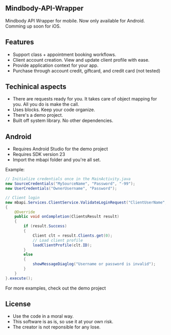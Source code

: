 ## Mindbody-API-Wrapper
Mindbody API Wrapper for mobile. Now only available for Android. Comming up soon for iOS.

## Features

- Support class + appointment booking workflows.
- Client account creation. View and update client profile with ease.
- Provide application context for your app.
- Purchase through account credit, giftcard, and credit card (not tested)

## Techinical aspects

- There are requests ready for you. It takes care of object mapping for you. All you do is make the call.
- Uses blocks. Keep your code organize.
- There's a demo project.
- Built off system library. No other dependencies.

## Android
- Requires Android Studio for the demo project
- Requires SDK version 23
- Import the mbapi folder and you're all set.

Example:
```Java
// Initialize credentials once in the MainActivity.java
new SourceCredentials("MySourceName", "Password", "-99");
new UserCredentials("OwnerUsername", "Password");

// Client login
new mbapi.Services.ClientService.ValidateLoginRequest("ClientUserName", "ClientPassword")
{
    @Override
    public void onCompletion(ClientsResult result)
    {
        if (result.Success)
        {
            Client clt = result.Clients.get(0);
            // Load client profile
            loadClientProfile(clt.ID);
        }
        else
        {
            showMessageDiaglog("Username or password is invalid");
        }
    }
}.execute();
```

For more examples, check out the demo project

## License
- Use the code in a moral way.
- This software is as is, so use it at your own risk.
- The creator is not reponsible for any lose.

